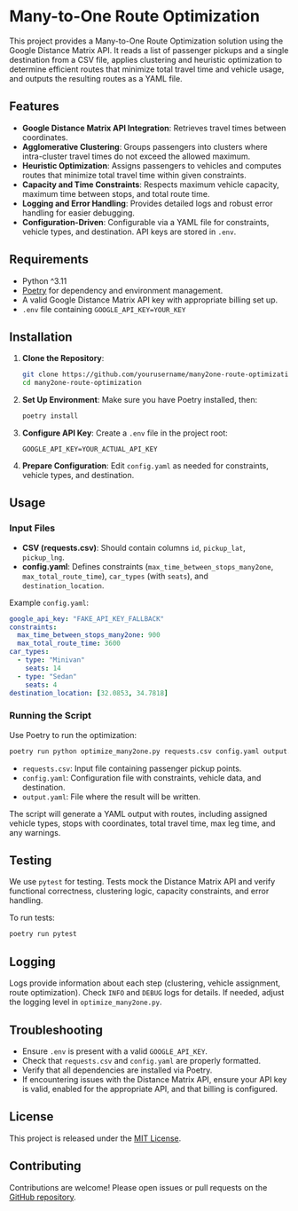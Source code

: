 # Many-to-One Route Optimization

This project provides a Many-to-One Route Optimization solution using the Google Distance Matrix API. It reads a list of passenger pickups and a single destination from a CSV file, applies clustering and heuristic optimization to determine efficient routes that minimize total travel time and vehicle usage, and outputs the resulting routes as a YAML file.

## Features

- **Google Distance Matrix API Integration**: Retrieves travel times between coordinates.
- **Agglomerative Clustering**: Groups passengers into clusters where intra-cluster travel times do not exceed the allowed maximum.
- **Heuristic Optimization**: Assigns passengers to vehicles and computes routes that minimize total travel time within given constraints.
- **Capacity and Time Constraints**: Respects maximum vehicle capacity, maximum time between stops, and total route time.
- **Logging and Error Handling**: Provides detailed logs and robust error handling for easier debugging.
- **Configuration-Driven**: Configurable via a YAML file for constraints, vehicle types, and destination. API keys are stored in `.env`.

## Requirements

- Python ^3.11
- [Poetry](https://python-poetry.org/) for dependency and environment management.
- A valid Google Distance Matrix API key with appropriate billing set up.
- `.env` file containing `GOOGLE_API_KEY=YOUR_KEY`

## Installation

1. **Clone the Repository**:
   ```bash
   git clone https://github.com/yourusername/many2one-route-optimization.git
   cd many2one-route-optimization
   ```

2. **Set Up Environment**:
   Make sure you have Poetry installed, then:
   ```bash
   poetry install
   ```

3. **Configure API Key**:
   Create a `.env` file in the project root:
   ```env
   GOOGLE_API_KEY=YOUR_ACTUAL_API_KEY
   ```

4. **Prepare Configuration**:
   Edit `config.yaml` as needed for constraints, vehicle types, and destination.

## Usage

### Input Files

- **CSV (requests.csv)**: Should contain columns `id`, `pickup_lat`, `pickup_lng`.
- **config.yaml**: Defines constraints (`max_time_between_stops_many2one`, `max_total_route_time`), `car_types` (with `seats`), and `destination_location`.

Example `config.yaml`:

```yaml
google_api_key: "FAKE_API_KEY_FALLBACK"
constraints:
  max_time_between_stops_many2one: 900
  max_total_route_time: 3600
car_types:
  - type: "Minivan"
    seats: 14
  - type: "Sedan"
    seats: 4
destination_location: [32.0853, 34.7818]
```

### Running the Script

Use Poetry to run the optimization:

```bash
poetry run python optimize_many2one.py requests.csv config.yaml output.yaml
```

- `requests.csv`: Input file containing passenger pickup points.
- `config.yaml`: Configuration file with constraints, vehicle data, and destination.
- `output.yaml`: File where the result will be written.

The script will generate a YAML output with routes, including assigned vehicle types, stops with coordinates, total travel time, max leg time, and any warnings.

## Testing

We use `pytest` for testing. Tests mock the Distance Matrix API and verify functional correctness, clustering logic, capacity constraints, and error handling.

To run tests:
```bash
poetry run pytest
```

## Logging

Logs provide information about each step (clustering, vehicle assignment, route optimization). Check `INFO` and `DEBUG` logs for details. If needed, adjust the logging level in `optimize_many2one.py`.

## Troubleshooting

- Ensure `.env` is present with a valid `GOOGLE_API_KEY`.
- Check that `requests.csv` and `config.yaml` are properly formatted.
- Verify that all dependencies are installed via Poetry.
- If encountering issues with the Distance Matrix API, ensure your API key is valid, enabled for the appropriate API, and that billing is configured.

## License

This project is released under the [MIT License](LICENSE).

## Contributing

Contributions are welcome! Please open issues or pull requests on the [GitHub repository](https://github.com/yourusername/many2one-route-optimization).
